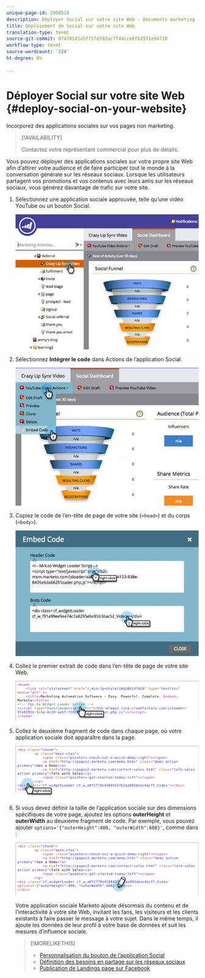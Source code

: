 ```yaml
---
unique-page-id: 2950524
description: Déployer Social sur votre site Web - Documents marketing - Documentation du produit
title: Déploiement de Social sur votre site Web
translation-type: tm+mt
source-git-commit: 074701d1a5f75fe592ac7f44cce6fb3571e94710
workflow-type: tm+mt
source-wordcount: '224'
ht-degree: 0%

---
```



# Déployer Social sur votre site Web {#deploy-social-on-your-website}

Incorporez des applications sociales sur vos pages non marketing.

>[!AVAILABILITY]
>
>Contactez votre représentant commercial pour plus de détails.

Vous pouvez déployer des applications sociales sur votre propre site Web afin d’attirer votre audience et de faire participer tout le monde à la conversation générale sur les réseaux sociaux. Lorsque les utilisateurs partagent vos promotions et vos contenus avec leurs amis sur les réseaux sociaux, vous générez davantage de trafic sur votre site.

1. Sélectionnez une application sociale approuvée, telle qu’une vidéo YouTube ou un bouton Social.

   ![](assets/image2015-5-12-11-3a43-3a24.png)

1. Sélectionnez **Intégrer le code** dans Actions de l’application Social.

   ![](assets/image2015-5-12-12-3a59-3a46.png)

1. Copiez le code de l’en-tête de page de votre site (`<head>`) et du corps (`<body>`).

   ![](assets/image2015-5-12-13-3a3-3a34.png)

1. Collez le premier extrait de code dans l’en-tête de page de votre site Web.

   ![](assets/socialonsite-embedhead.png)

1. Collez le deuxième fragment de code dans chaque page, où votre application sociale doit apparaître dans la page.

   ![](assets/socialonsite-embedwidget.png)

1. Si vous devez définir la taille de l’application sociale sur des dimensions spécifiques de votre page, ajoutez les options **outerHeight** et **outerWidth** au deuxième fragment de code. Par exemple, vous pouvez ajouter `options='{"outerHeight":400, "outerWidth":600}'`, comme dans :

   ![](assets/socialonsite-resizewidget2.png)

   Votre application sociale Marketo ajoute désormais du contenu et de l’interactivité à votre site Web, invitant les fans, les visiteurs et les clients existants à faire passer le message à votre sujet. Dans le même temps, il ajoute les données de leur profil à votre base de données et suit les mesures d’influence sociale.

   >[!MORELIKETHIS]
   >
   >* [Personnalisation du bouton de l’application Social](/help/marketo/product-docs/demand-generation/social/configuring-social-actions/customize-social-app-button.md)
   >* [Définition des besoins en partage sur les réseaux sociaux](/help/marketo/product-docs/demand-generation/social/social-functions/set-social-share-requirement.md)
   >* [Publication de Landings page sur Facebook](/help/marketo/product-docs/demand-generation/facebook/publish-landing-pages-to-facebook.md)

